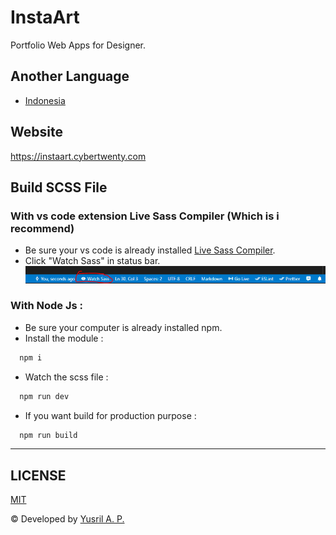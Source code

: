 # InstaArt
Portfolio Web Apps for Designer.

## Another Language
- [Indonesia](./README_id.md)

## Website
https://instaart.cybertwenty.com

## Build SCSS File
### With vs code extension Live Sass Compiler (Which is i recommend)
- Be sure your vs code is already installed [Live Sass Compiler](https://marketplace.visualstudio.com/items?itemName=ritwickdey.live-sass).
- Click "Watch Sass" in status bar.
  ![live sass compiler status bar image](./live-sass-compiler-status-bar.png)

### With Node Js :
- Be sure your computer is already installed npm.
- Install the module : 
```bash 
  npm i
```
- Watch the scss file :
```bash 
  npm run dev
```
- If you want build for production purpose :
```bash 
  npm run build
```


---
## LICENSE
[MIT](./LICENSE.md)

© Developed by [Yusril A. P.](https://github.com/yusril-adr)